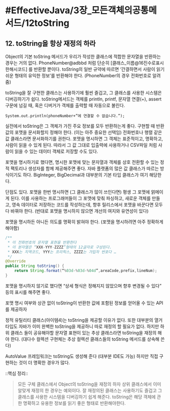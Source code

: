 # #EffectiveJava/3장_모든객체의공통메서드/12toString

## 12. toString을 항상 재정의 하라


Object의 기본 toString 메서드가 우리가 작성한 클래스에 적합한 문자열을 반환하는 경우는 거의 없다. PhoneNumber@adbbd 처럼 단순히 [클래스_이름@16진수로표시한해시코드] 를 반환할 뿐이다. toString의 일반 규약에 따르면 ‘간결하면서 사람이 읽기 쉬운 형태의 유익한 정보’를 반환해야 한다. (PhoneNumber의 경우 전화번호로 알려줌)

toString을 잘 구현한 클래스는 사용하기에 훨씬 즐겁고, 그 클래스를 사용한 시스템은 디버깅하기가 쉽다.
toString메서드는 객체를 println, printf, 문자열 연결(+), assert 구문에 넘길 때, 혹은 디버거가 객체를 출력할 때 자동으로 불린다.

`System.out.println(phoneNumber+”에 연결할 수 없습니다.”);`


실전에서 toString은 그 객체가 가진 주요 정보를 모두 반환하는게 좋다. 구현할 때 반환값의 포맷을 문서화할지 정해야 한다. (이는 아주 중요한 선택임) 전화번호나 행렬 같은 값 클래스라면 문서화하기를 권한다. 포맷을 명시하면 그 객체는 표준적이고, 명확하고, 사람이 읽을 수 있게 된다. 따라서 그 값 그대로 입출력에 사용하거나 CSV파일 처럼 사람이 읽을 수 있는 데이터 객체로 저장할 수도 있다. 

포맷을 명시하기로 했다면, 명시한 포맷에 맞는 문자열과 객체를 상호 전환할 수 있는 정적 팩토리나 생성자를 함께 제공해주면 좋다. 자바 플랫폼의 많은 값 클래스가 따르는 방식이기도 하다. BigInteger, BigDecimal과 대부분의 기본 타입 클래스가 여기 해당한다.


단점도 있다. 포맷을 한번 명시하면 (그 클래스가 많이 쓰인다면) 평생 그 포맷에 얽메이게 된다. 이를 사용하는 프로그래머들이 그 포맷에 맞춰 파싱하고, 새로운 객체를 만들고, 영속 데이터로 저장하는 코드를 작성하는데, 향후 릴리스에서 포맷을 바꾼다면 모두다 바꿔야 한다. (반대로 포맷을 명시하지 않으면 개선의 여지와 유연성이 있다)

포맷을 명시하든 아니든 의도를 명확히 밝혀야 한다. (포맷을 명시하려면 아주 정확하게 해야함)

```java
/**
 * 이 전화번호의 문자열 표현을 반환한다
 * 이 분자열은 “XXX-YYY-ZZZZ”형태의 12글자로 구성된다.
 * XXX는 지역코드, YYY는 프리픽스, ZZZZ는 가입자 번호다 …
 */
@Override
public String toString() {
	return String.format(“%03d-%03d-%04d”,areaCode,prefix,lineNum);
}
```

포맷을 명시하지 않기로 했다면 “상세 형식은 정해지지 않았으며 향후 변경될 수 있다” 등의 표시를 해주면 좋다.

포맷 명시 여부와 상관 없이 toString이 반환한 값에 포함된 정보를 얻어올 수 있는 API를 제공하자

정적 유틸리티 클래스(아이템4)는 toString을 제공할 이유가 없다. 또한 대부분의 열거 타입도 자바가 이미 완벽한 toString을 제공하니 따로 재정의 할 필요가 없다. 하지만 하위 클래스 들이 공유해야할 문자열 표현이 있는 추상 클래스라면 toString을 재정의 해야 한다. (대다수 컬렉션 구현체는 추상 컬렉션 클래스들의 toString 메서드를 상속해 쓴다)

AutoValue 프레임워크는 toString도 생성해 준다 (대부분 IDE도 가능) 하지만 직접 구현하는 것이 더 명확한 경우가 많다.


::핵심 정리:: 

> 모든 구체 클래스에서 Object의 toString을 재정의 하자 상위 클래스에서 이미 알맞게 재정의 한 경우는 예외이다. 잘 재정의된 클래스는 사용하기도 즐겁고 그 클래스를 사용한 시스템을 디버깅하기 쉽게 해준다. toString은 해당 객체에 관한 명확하고 유용한 정보를 읽기 좋은 형태로 반환해야한다.

